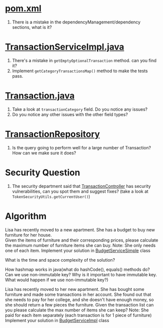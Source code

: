 # [pom.xml](pom.xml)

1. There is a mistake in the dependencyManagement/dependency sections, what is it?

# [TransactionServiceImpl.java](src/main/java/com/backbase/transaction/service/impl/TransactionServiceImpl.java)

1. There's a mistake in `getEmptyOptionalTransaction` method. can you find it?
2. Implement `getCategoryTransactionsMap()` method to make the tests pass.

# [Transaction.java](src/main/java/com/backbase/transaction/domain/Transaction.java)

1. Take a look at `transactionCategory` field. Do you notice any issues?
2. Do you notice any other issues with the other field types?

# [TransactionRepository](src/main/java/com/backbase/transaction/repository/TransactionRepository.java)

1. Is the query going to perform well for a large number of Transaction? How can we make sure it does?

# Security Question

1. The security department said
   that [TransactionController](src/main/java/com/backbase/transaction/rest/TransactionController.java) has security
   vulnerabilities, can you spot them and
   suggest fixes? (take a look at `TokenSecurityUtils.getCurrentUser()`)

# Algorithm

Lisa has recently moved to a new apartment. She has a budget to buy new furniture for her house.<br>
Given the items of furniture and their corresponding prices, please calculate the maximum number of furniture items she
can buy.
Note: She only needs one of each item.
Implement your solution
in [BudgetServiceSimple](src/main/java/com/backbase/transaction/service/impl/BudgetServiceSimple.java) class


What is the time and space complexity of the solution?

How hashmap works in java(what do hashCode(), equals() methods do? Can we use non-immutable key? Why is it important to have immutable key. What would happen if we use non-immutable key?)


Lisa has recently moved to her new apartment. She has bought some furniture and made some transactions in her account.
She found out that she needs to pay for her college, and she doesn't have enough money, so she should return a few
pieces the furniture.
Given the transaction list can you please calculate the max number of items she can keep?
Note: She paid for each item separately (each transaction is for 1 piece of furniture)
Implement your solution
in [BudgetServiceImpl](src/main/java/com/backbase/transaction/service/impl/BudgetServiceImpl.java) class
